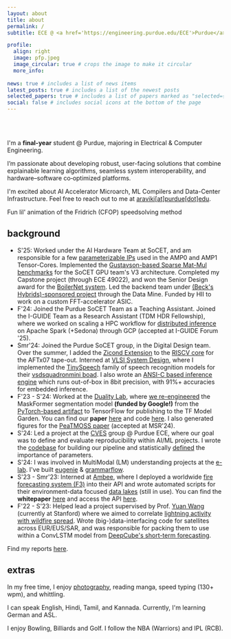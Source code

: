```yaml
---
layout: about
title: about
permalink: /
subtitle: ECE @ <a href='https://engineering.purdue.edu/ECE'>Purdue</a> | AI Engineer/Researcher

profile:
  align: right
  image: pfp.jpeg
  image_circular: true # crops the image to make it circular
  more_info: 
  
news: true # includes a list of news items
latest_posts: true # includes a list of the newest posts
selected_papers: true # includes a list of papers marked as "selected={true}"
social: false # includes social icons at the bottom of the page
---
```


<br>
<br>

I'm a **final-year** student @ Purdue, majoring in Electrical & Computer Engineering.

I’m passionate about developing robust, user-facing solutions that combine explainable learning algorithms, seamless system interoperability, and hardware–software co‑optimized platforms.

I'm excited about AI Accelerator Microarch, ML Compilers and Data-Center Infrastructure. Feel free to reach out to me at [araviki[at]purdue[dot]edu](mailto:araviki@purdue.edu).

<script type="module" src="https://unpkg.com/@splinetool/viewer@1.9.95/build/spline-viewer.js"></script>
<spline-viewer url="https://prod.spline.design/yM3OABoP-icn9QQo/scene.splinecode"></spline-viewer>


<div class="caption">
    Fun lil' animation of the Fridrich (CFOP) speedsolving method
</div>


## background 

* S'25: Worked under the AI Hardware Team at SoCET, and am responsible for a few [parameterizable IPs](https://akshathraghav.github.io/projects/amp) used in the AMP0 and AMP1 Tensor-Cores. Implemented the [Gustavson-based Sparse Mat-Mul benchmarks](https://akshathraghav.github.io/projects/gpuv3) for the SoCET GPU team's V3 architecture.  Completed my Capstone project (through ECE 49022), and won the Senior Design award for the [BoilerNet system](https://akshathraghav.github.io/projects/boilernet). Led the backend team under [(Beck's Hybrids)-sponsored project](https://akshathraghav.github.io/projects/becks) through the Data Mine. Funded by HII to work on a custom FFT-accelerator ASIC.
* F'24: Joined the Purdue SoCET Team as a Teaching Assistant. Joined the I-GUIDE Team as a Research Assistant (TDM HDR Fellowship), where we worked on scaling a HPC workflow for [distributed inference](https://akshathraghav.github.io/projects/I-GUIDE) on Apache Spark (+Sedona) through GCP (accepted at I-GUIDE Forum '25).
* Smr'24: Joined the Purdue SoCET group, in the Digital Design team. Over the summer, I added the [Zicond Extension](https://github.com/riscvarchive/riscv-zicond/) to the [RISCV core](https://github.com/Purdue-SoCET/RISCVBusiness/tree/rv32zc) for the AFTx07 tape-out. Interned at [VLSI System Design](https://www.vlsisystemdesign.com/), where I implemented the [TinySpeech](https://arxiv.org/abs/2008.04245) family of speech recognition models for their [vsdsquadronmini boad](https://www.vlsisystemdesign.com/vsdsquadronmini/). I also wrote an [ANSI-C based inference engine](https://github.com/AkshathRaghav/tinyspeech) which runs out-of-box in 8bit precision, with 91%+ accuracies for embedded inference. 
* F'23 - S'24: Worked at the [Duality Lab](https://davisjam.github.io/), where [we re-engineered](https://akshathraghav.github.io/projects/maskformer/) the MaskFormer segmentation model **(funded by Google!)** from the [PyTorch-based artifact](https://github.com/facebookresearch/MaskFormer) to TensorFlow for publishing to the TF Model Garden. You can find our **paper** [here](https://arxiv.org/pdf/2404.18801) and code [here](https://github.com/PurdueDualityLab/tf-maskformer/tree/PR_Draft/models/official/projects/maskformer). I also generated figures for the [PeaTMOSS paper](https://arxiv.org/pdf/2402.00699.pdf) (accepted at MSR'24).
* S'24: Led a project at the [CVES](https://yhlu.net/research.html) group @ Purdue ECE, where our goal was to define and evaluate reproducibility within AI/ML projects. I wrote the [codebase](https://github.com/AkshathRaghav/RAIS) for building our pipeline and statistically [defined](https://akshathraghav.github.io/projects/rais/) the importance of parameters. 
* S'24: I was involved in MultiModal (LM) understanding projects at the [e-lab](https://e-lab.github.io/). I've built [eugenie](https://akshathraghav.github.io/projects/eugenie/) & [grammarflow](https://akshathraghav.github.io/projects/grammarflow/).
* S'23 - Smr'23: Interned at [Ambee](https://www.getambee.com/), where I deployed a worldwide [fire forecasting system (F3)](https://akshathraghav.github.io/projects/ambee/) into their API and wrote automated scripts for their environment-data focused [data lakes](https://www.getambee.com/api-documentation) (still in use). You can find the **whitepaper** [here](https://www.researchgate.net/publication/372769364_Time-Driven_Fire_Risk_Forecasting_Leveraging_Historical_Trends_for_Enhanced_Seasonal_Modeling) and access the API [here](https://www.getambee.com/api-documentation).
* F'22 - S'23: Helped lead a project supervised by Prof. [Yuan Wang](https://wang-lab.stanford.edu/people/yuan-wang) (currently at Stanford) where we aimed to correlate [lightning activity with wildfire spread](https://akshathraghav.github.io/projects/lwl/). Wrote (big-)data-interfacing code for satellites across EUR/EUS/SAR, and was responsible for packing them to use within a ConvLSTM model from [DeepCube's short-term forecasting](https://github.com/DeepCube-org/uc3-public-notebooks/blob/main/3_UC3_DL_models_XAI.ipynb).

Find my reports [here](https://akshathraghav.github.io/projects/).

<!-- ## interests

At the highest level, I'm super excited about the [Partner as a Product (PaaP)](https://uxdesign.cc/this-is-the-moment-to-reinvent-your-product-1ee084e38ab1) era we're entering into. I hope to gain experience across the systems we ('re going to) base our lives on, from hardware-level programming to cloud-based HA lifecycles. Majoring in ECE gives me the oppurtunity to develop myself in these areas. 

More specifically, I work with language models and learning algorithms. I like to augment intelligence in LLMs, as opposed to using them as a general purpose solution (which it's not). I approach any AI problem (overarching the ML bubble) as a toddler trying to learn -- by using their senses and the environment. I believe the future of intelligence will come from making machines self-aware of their need to integrate with other machines.  -->

<!-- Going forward, I aim to specialize in the art of **solution-building**, by bridging happening research with dynamic market needs. My approach involves deep-diving into research to understand core principles thoroughly and then 'swimming' across to explore its applications, ensuring my projects are both **fundamentally robust and practically relevant**. -->
<!-- 
Lessons from my mentors: 
- *Reliable software is a by-product of a robust design process;*
- *Quality work is replicable, replicable work guarantees quality;*
- *If it's not use(d)(ful), what's the point of building it?* -->
<!-- - *Every unexplained idea in one field can be explained by another;* -->

## extras

In my free time, I enjoy [photography](https://akshathraghav.github.io/photography/), reading manga, speed typing (130+ wpm), and whittling. 

I can speak English, Hindi, Tamil, and Kannada. Currently, I'm learning German and ASL. 

I enjoy Bowling, Billiards and Golf. I follow the NBA (Warriors) and IPL (RCB).